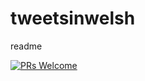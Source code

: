 # tweetsinwelsh
readme

[![PRs Welcome](https://img.shields.io/badge/PR-is%20merged-blue.svg)](https://github.com/your-username/your-repo/pulls)
